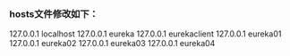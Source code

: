 ### hosts文件修改如下：
127.0.0.1       localhost
127.0.0.1       eureka
127.0.0.1       eurekaclient
127.0.0.1       eureka01
127.0.0.1       eureka02
127.0.0.1       eureka03
127.0.0.1       eureka04